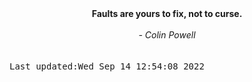 
<div align="center"><b><span>Faults are yours to fix, not to curse.</span></b><br><br><i> - Colin Powell</i></div>
<br><br><kbd>Last updated:Wed Sep 14 12:54:08 2022</kbd>
